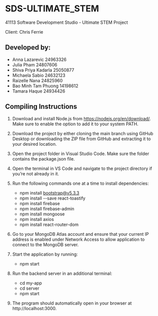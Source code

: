 # SDS-ULTIMATE_STEM
41113 Software Development Studio - Ultimate STEM Project 

Client: Chris Ferrie

## Developed by:
- Anna Lazarevic 24963326
- Julia Pham 24807606
- Shiva Priya Kadarla 25050877
- Michaela Sabio 24632123
- Raizelle Nana 24825960
- Bao Minh Tam Phuong 14198612
- Tamara Haque 24934426


## Compiling Instructions 
1. Download and install Node.js from https://nodejs.org/en/download/. Make sure to enable the option to add it to your system PATH.
2. Download the project by either cloning the main branch using GitHub Desktop or downloading the ZIP file from GitHub and extracting it to your desired location.
3. Open the project folder in Visual Studio Code. Make sure the folder contains the package.json file.
4. Open the terminal in VS Code and navigate to the project directory if you’re not already in it.
5. Run the following commands one at a time to install dependencies:
   - npm install bootstrap@v5.3.3
   - npm install --save react-toastify
   - npm install firebase
   - npm install firebase-admin
   - npm install mongoose
   - npm install axios 
   - npm install react-router-dom 

6. Go to your MongoDB Atlas account and ensure that your current IP address is enabled under Network Access to allow application to connect to the MongoDB server.
7. Start the application by running:
   - npm start
8. Run the backend server in an additional terminal:
   - cd my-app
   - cd server
   - npm start
9. The program should automatically open in your browser at http://localhost:3000.
